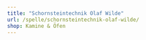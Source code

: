 ```yaml
---
title: "Schornsteintechnik Olaf Wilde"
url: /spelle/schornsteintechnik-olaf-wilde/
shop: Kamine & Öfen
---
```

